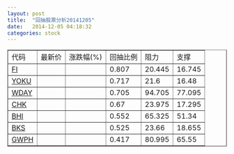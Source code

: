 ```yaml
---
layout: post
title:  "回抽股票分析20141205"
date:   2014-12-05 04:18:32
categories: stock
---
```

<script type="text/javascript">
var stockList = []
stockList.push('gb_fi');
stockList.push('gb_yoku');
stockList.push('gb_wday');
stockList.push('gb_chk');
stockList.push('gb_bhi');
stockList.push('gb_bks');
stockList.push('gb_gwph');
</script>
<table border="1">
 <tr>
 <td>代码</td>
 <td>最新价</td>
 <td>涨跌幅(%)</td>
 <td>回抽比例</td>
 <td>阻力</td>
 <td>支撑</td>
</tr>
  <tr id="fi">
  <td><a href="http://stock.finance.sina.com.cn/usstock/quotes/FI.html" target="_blank">FI</a></td><td></td><td></td><td>0.807</td><td>20.445</td><td>16.745</td></tr>
  <tr id="yoku">
  <td><a href="http://stock.finance.sina.com.cn/usstock/quotes/YOKU.html" target="_blank">YOKU</a></td><td></td><td></td><td>0.717</td><td>21.6</td><td>16.48</td></tr>
  <tr id="wday">
  <td><a href="http://stock.finance.sina.com.cn/usstock/quotes/WDAY.html" target="_blank">WDAY</a></td><td></td><td></td><td>0.705</td><td>94.705</td><td>77.095</td></tr>
  <tr id="chk">
  <td><a href="http://stock.finance.sina.com.cn/usstock/quotes/CHK.html" target="_blank">CHK</a></td><td></td><td></td><td>0.67</td><td>23.975</td><td>17.295</td></tr>
  <tr id="bhi">
  <td><a href="http://stock.finance.sina.com.cn/usstock/quotes/BHI.html" target="_blank">BHI</a></td><td></td><td></td><td>0.552</td><td>65.325</td><td>51.34</td></tr>
  <tr id="bks">
  <td><a href="http://stock.finance.sina.com.cn/usstock/quotes/BKS.html" target="_blank">BKS</a></td><td></td><td></td><td>0.525</td><td>23.66</td><td>18.655</td></tr>
  <tr id="gwph">
  <td><a href="http://stock.finance.sina.com.cn/usstock/quotes/GWPH.html" target="_blank">GWPH</a></td><td></td><td></td><td>0.417</td><td>80.995</td><td>65.55</td></tr>
</table>
